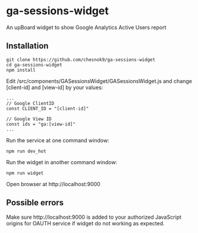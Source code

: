 # ga-sessions-widget

An upBoard widget to show Google Analytics Active Users report

## Installation

```
git clone https://github.com/chesnok9/ga-sessions-widget
cd ga-sessions-widget
npm install
```

Edit /src/components/GASessionsWidget/GASessionsWidget.js and change [client-id] and [view-id] by your values:
```
...
// Google ClientID
const CLIENT_ID = "[client-id]"

// Google View ID
const ids = "ga:[view-id]"
...
```

Run the service at one command window:
```
npm run dev_hot
```

Run the widget in another command window:
```
npm run widget
```

Open browser at http://localhost:9000

## Possible errors

Make sure http://localhost:9000 is added to your authorized JavaScript origins for OAUTH service if widget do not working as expected.